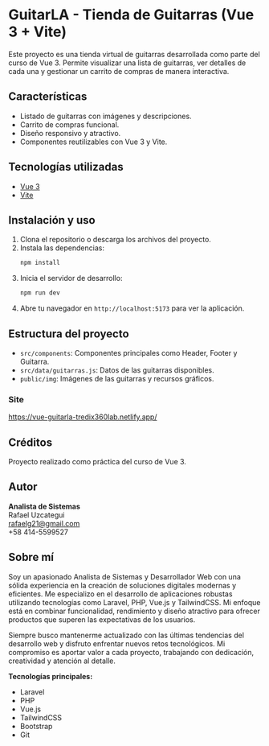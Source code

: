 
# GuitarLA - Tienda de Guitarras (Vue 3 + Vite)

Este proyecto es una tienda virtual de guitarras desarrollada como parte del curso de Vue 3. Permite visualizar una lista de guitarras, ver detalles de cada una y gestionar un carrito de compras de manera interactiva.

## Características
- Listado de guitarras con imágenes y descripciones.
- Carrito de compras funcional.
- Diseño responsivo y atractivo.
- Componentes reutilizables con Vue 3 y Vite.

## Tecnologías utilizadas
- [Vue 3](https://vuejs.org/)
- [Vite](https://vitejs.dev/)

## Instalación y uso
1. Clona el repositorio o descarga los archivos del proyecto.
2. Instala las dependencias:
   ```bash
   npm install
   ```
3. Inicia el servidor de desarrollo:
   ```bash
   npm run dev
   ```
4. Abre tu navegador en `http://localhost:5173` para ver la aplicación.

## Estructura del proyecto
- `src/components`: Componentes principales como Header, Footer y Guitarra.
- `src/data/guitarras.js`: Datos de las guitarras disponibles.
- `public/img`: Imágenes de las guitarras y recursos gráficos.

### Site
https://vue-guitarla-tredix360lab.netlify.app/

## Créditos
Proyecto realizado como práctica del curso de Vue 3.

## Autor
**Analista de Sistemas**  
Rafael Uzcategui  
rafaelg21@gmail.com  
+58 414-5599527

## Sobre mí
Soy un apasionado Analista de Sistemas y Desarrollador Web con una sólida experiencia en la creación de soluciones digitales modernas y eficientes. Me especializo en el desarrollo de aplicaciones robustas utilizando tecnologías como Laravel, PHP, Vue.js y TailwindCSS. Mi enfoque está en combinar funcionalidad, rendimiento y diseño atractivo para ofrecer productos que superen las expectativas de los usuarios.

Siempre busco mantenerme actualizado con las últimas tendencias del desarrollo web y disfruto enfrentar nuevos retos tecnológicos. Mi compromiso es aportar valor a cada proyecto, trabajando con dedicación, creatividad y atención al detalle.

**Tecnologías principales:**
- Laravel
- PHP
- Vue.js
- TailwindCSS
- Bootstrap 
- Git
